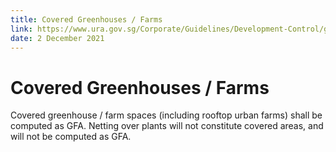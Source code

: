 ```yaml
---
title: Covered Greenhouses / Farms
link: https://www.ura.gov.sg/Corporate/Guidelines/Development-Control/gross-floor-area/GFA/Covered-greenhouses-farms
date: 2 December 2021
---
```


# Covered Greenhouses / Farms

Covered greenhouse / farm spaces (including rooftop urban farms) shall be computed as GFA. Netting over plants will not constitute covered areas, and will not be computed as GFA.
